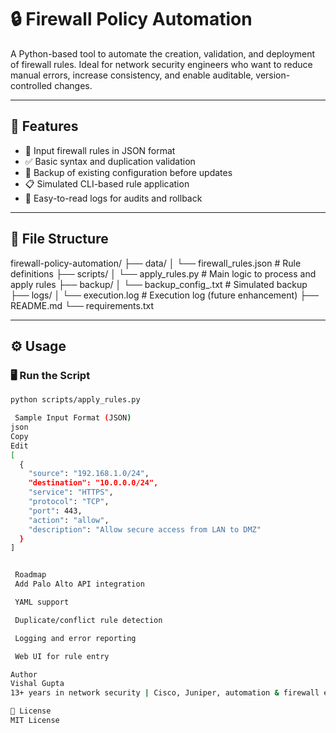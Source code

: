# 🔒 Firewall Policy Automation

A Python-based tool to automate the creation, validation, and deployment of firewall rules. Ideal for network security engineers who want to reduce manual errors, increase consistency, and enable auditable, version-controlled changes.

---

## 🚀 Features

- 🔧 Input firewall rules in JSON format
- ✅ Basic syntax and duplication validation
- 📂 Backup of existing configuration before updates
- 📋 Simulated CLI-based rule application
- 📜 Easy-to-read logs for audits and rollback

---

## 📁 File Structure

firewall-policy-automation/
├── data/
│ └── firewall_rules.json # Rule definitions
├── scripts/
│ └── apply_rules.py # Main logic to process and apply rules
├── backup/
│ └── backup_config_<date>.txt # Simulated backup
├── logs/
│ └── execution.log # Execution log (future enhancement)
├── README.md
└── requirements.txt


---

## ⚙️ Usage

### 🖥 Run the Script

```bash
python scripts/apply_rules.py

 Sample Input Format (JSON)
json
Copy
Edit
[
  {
    "source": "192.168.1.0/24",
    "destination": "10.0.0.0/24",
    "service": "HTTPS",
    "protocol": "TCP",
    "port": 443,
    "action": "allow",
    "description": "Allow secure access from LAN to DMZ"
  }
]


 Roadmap
 Add Palo Alto API integration

 YAML support

 Duplicate/conflict rule detection

 Logging and error reporting

 Web UI for rule entry

Author
Vishal Gupta
13+ years in network security | Cisco, Juniper, automation & firewall expert

📜 License
MIT License
